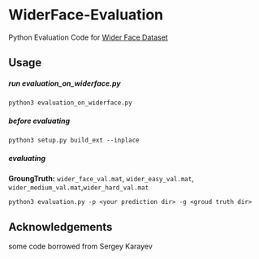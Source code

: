 # WiderFace-Evaluation
Python Evaluation Code for [Wider Face Dataset](http://mmlab.ie.cuhk.edu.hk/projects/WIDERFace/)


## Usage

##### run evaluation_on_widerface.py

````
python3 evaluation_on_widerface.py
````
##### before evaluating 

````
python3 setup.py build_ext --inplace
````

##### evaluating

**GroungTruth:** `wider_face_val.mat`, `wider_easy_val.mat`, `wider_medium_val.mat`,`wider_hard_val.mat`

````
python3 evaluation.py -p <your prediction dir> -g <groud truth dir>
````

## Acknowledgements

some code borrowed from Sergey Karayev

